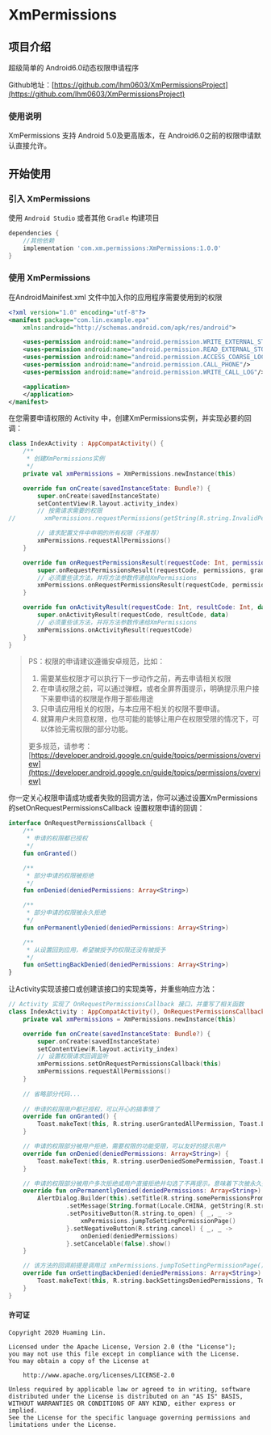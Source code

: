 # XmPermissions

## 项目介绍
超级简单的 Android6.0动态权限申请程序

Github地址：[https://github.com/lhm0603/XmPermissionsProject](https://github.com/lhm0603/XmPermissionsProject)

### 使用说明

XmPermissions 支持 Android 5.0及更高版本，在 Android6.0之前的权限申请默认直接允许。

## 开始使用

### 引入 XmPermissions

使用 `Android Studio` 或者其他 `Gradle` 构建项目

```groovy
dependencies {
    //其他依赖
	implementation 'com.xm.permissions:XmPermissions:1.0.0'
}
```

### 使用 XmPermissions

在AndroidMainifest.xml 文件中加入你的应用程序需要使用到的权限

```xml
<?xml version="1.0" encoding="utf-8"?>
<manifest package="com.lin.example.epa"      				
	xmlns:android="http://schemas.android.com/apk/res/android">

    <uses-permission android:name="android.permission.WRITE_EXTERNAL_STORAGE"/>
    <uses-permission android:name="android.permission.READ_EXTERNAL_STORAGE"/>
    <uses-permission android:name="android.permission.ACCESS_COARSE_LOCATION"/>
    <uses-permission android:name="android.permission.CALL_PHONE"/>
    <uses-permission android:name="android.permission.WRITE_CALL_LOG"/>

    <application>
    </application>
</manifest>
```

在您需要申请权限的 Activity 中，创建XmPermissions实例，并实现必要的回调：

```kotlin
class IndexActivity : AppCompatActivity() {
    /**
     * 创建XmPermissions实例
     */
    private val xmPermissions = XmPermissions.newInstance(this)

    override fun onCreate(savedInstanceState: Bundle?) {
        super.onCreate(savedInstanceState)
        setContentView(R.layout.activity_index)
		// 按需请求需要的权限
//        xmPermissions.requestPermissions(getString(R.string.InvalidPermissionText), Manifest.permission.CALL_PHONE, Manifest.permission.CAMERA)

        // 请求配置文件中申明的所有权限（不推荐）
        xmPermissions.requestAllPermissions()
    }

    override fun onRequestPermissionsResult(requestCode: Int, permissions: Array<out String>, grantResults: IntArray) {
        super.onRequestPermissionsResult(requestCode, permissions, grantResults)
        // 必须重些该方法，并将方法参数传递给XmPermissions
        xmPermissions.onRequestPermissionsResult(requestCode, permissions, grantResults)
    }

    override fun onActivityResult(requestCode: Int, resultCode: Int, data: Intent?) {
        super.onActivityResult(requestCode, resultCode, data)
        // 必须重些该方法，并将方法参数传递给XmPermissions
        xmPermissions.onActivityResult(requestCode)
    }
}
```

> PS：权限的申请建议遵循安卓规范，比如：
>
> 1. 需要某些权限才可以执行下一步动作之前，再去申请相关权限
> 2. 在申请权限之前，可以通过弹框，或者全屏界面提示，明确提示用户接下来要申请的权限是作用于那些用途
> 3. 只申请应用相关的权限，与本应用不相关的权限不要申请。
> 4. 就算用户未同意权限，也尽可能的能够让用户在权限受限的情况下，可以体验无需权限的部分功能。
>
> 更多规范，请参考：[https://developer.android.google.cn/guide/topics/permissions/overview](https://developer.android.google.cn/guide/topics/permissions/overview)



你一定关心权限申请成功或者失败的回调方法，你可以通过设置XmPermissions的setOnRequestPermissionsCallback 设置权限申请的回调：

```kotlin
interface OnRequestPermissionsCallback {
    /**
     * 申请的权限都已授权
     */
    fun onGranted()

    /**
     * 部分申请的权限被拒绝
     */
    fun onDenied(deniedPermissions: Array<String>)

    /**
     * 部分申请的权限被永久拒绝
     */
    fun onPermanentlyDenied(deniedPermissions: Array<String>)

    /**
     * 从设置回到应用，希望被授予的权限还没有被授予
     */
    fun onSettingBackDenied(deniedPermissions: Array<String>)
}
```



让Activity实现该接口或创建该接口的实现类等，并重些响应方法：

```kotlin
// Activity 实现了 OnRequestPermissionsCallback 接口，并重写了相关函数
class IndexActivity : AppCompatActivity(), OnRequestPermissionsCallback {
    private val xmPermissions = XmPermissions.newInstance(this)

    override fun onCreate(savedInstanceState: Bundle?) {
        super.onCreate(savedInstanceState)
        setContentView(R.layout.activity_index)
        // 设置权限请求回调监听
        xmPermissions.setOnRequestPermissionsCallback(this)
        xmPermissions.requestAllPermissions()
    }
	
    // 省略部分代码...
    
    // 申请的权限用户都已授权，可以开心的搞事情了
    override fun onGranted() {
        Toast.makeText(this, R.string.userGrantedAllPermission, Toast.LENGTH_LONG).show()
    }

    // 申请的权限部分被用户拒绝，需要权限的功能受限，可以友好的提示用户
    override fun onDenied(deniedPermissions: Array<String>) {
        Toast.makeText(this, R.string.userDeniedSomePermission, Toast.LENGTH_LONG).show()
    }

    // 申请的权限部分被用户多次拒绝或用户直接拒绝并勾选了不再提示。意味着下次被永久拒绝的权限不会再有系统权限弹框，而是直接回调该方法。这里建议可以再次告知用户，为什么需要该权限，没有该权限功能受阻等。并提供UI让用户可以跳转到设置界面去手动打开相应的权限。可以调用 xmPermissions.jumpToSettingPermissionPage() ，内部实现了跳转到应用设置界面的函数。并且对从设置回到应用也做了回调处理
    override fun onPermanentlyDenied(deniedPermissions: Array<String>) {
        AlertDialog.Builder(this).setTitle(R.string.somePermissionsPromptAgain)
                .setMessage(String.format(Locale.CHINA, getString(R.string.deniedPermissions), deniedPermissions.contentToString()))
                .setPositiveButton(R.string.to_open) { _, _ ->
                    xmPermissions.jumpToSettingPermissionPage()
                }.setNegativeButton(R.string.cancel) { _, _ ->
                    onDenied(deniedPermissions)
                }.setCancelable(false).show()
    }

    // 该方法的回调前提是调用过 xmPermissions.jumpToSettingPermissionPage()，并且用户到了设置界面并没有打开所需要的权限，当用户从设置回到应用时，该方法会被执行。同样意味着权限没有申请成功
    override fun onSettingBackDenied(deniedPermissions: Array<String>) {
        Toast.makeText(this, R.string.backSettingsDeniedPermissions, Toast.LENGTH_LONG).show()
    }
}
```

#### 许可证

```
Copyright 2020 Huaming Lin.

Licensed under the Apache License, Version 2.0 (the "License");
you may not use this file except in compliance with the License.
You may obtain a copy of the License at

    http://www.apache.org/licenses/LICENSE-2.0

Unless required by applicable law or agreed to in writing, software
distributed under the License is distributed on an "AS IS" BASIS,
WITHOUT WARRANTIES OR CONDITIONS OF ANY KIND, either express or implied.
See the License for the specific language governing permissions and
limitations under the License.
```